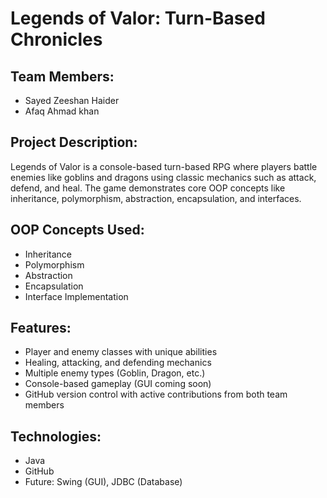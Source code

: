 # Legends of Valor: Turn-Based Chronicles

## Team Members:
- Sayed Zeeshan Haider
- Afaq Ahmad khan

## Project Description:
Legends of Valor is a console-based turn-based RPG where players battle enemies like goblins and dragons using classic mechanics such as attack, defend, and heal. The game demonstrates core OOP concepts like inheritance, polymorphism, abstraction, encapsulation, and interfaces.

## OOP Concepts Used:
- Inheritance
- Polymorphism
- Abstraction
- Encapsulation
- Interface Implementation

## Features:
- Player and enemy classes with unique abilities
- Healing, attacking, and defending mechanics
- Multiple enemy types (Goblin, Dragon, etc.)
- Console-based gameplay (GUI coming soon)
- GitHub version control with active contributions from both team members

## Technologies:
- Java
- GitHub
- Future: Swing (GUI), JDBC (Database)
